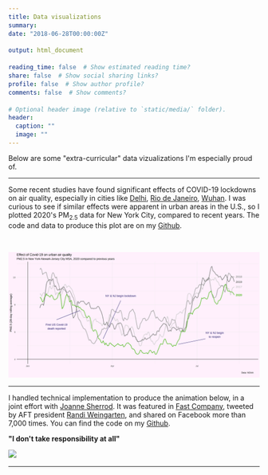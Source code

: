 ```yaml
---
title: Data visualizations
summary: 
date: "2018-06-28T00:00:00Z"

output: html_document

reading_time: false  # Show estimated reading time?
share: false  # Show social sharing links?
profile: false  # Show author profile?
comments: false  # Show comments?

# Optional header image (relative to `static/media/` folder).
header:
  caption: ""
  image: ""
---
```


Below are some "extra-curricular" data vizualizations I'm especially proud of.

<HR>

Some recent studies have found significant effects of COVID-19 lockdowns on air quality, especially in cities like <a href="https://www.ncbi.nlm.nih.gov/pmc/articles/PMC7189867/">Delhi</a>, <a href="https://www.sciencedirect.com/science/article/pii/S0048969720326024">Rio de Janeiro</a>, <a href="https://www.thelancet.com/pdfs/journals/lanplh/PIIS2542-5196(20)30107-8.pdf">Wuhan</a>. I was curious to see if similar effects were apparent in urban areas in the U.S., so I plotted 2020's PM$_{2.5}$ data for New York City, compared to recent years. The code and data to produce this plot are on my <a href="https://github.com/JoeMitchellNelson/pm25_covid">Github</a>.

<br>

![](https://raw.githubusercontent.com/JoeMitchellNelson/pm25_covid/master/pm25_plot.png)

<HR>

I handled technical implementation to produce the animation below, in a joint effort with <a href="https://www.linkedin.com/in/jo-sherrod-50975014/">Joanne Sherrod</a>. It was featured in <a href="https://www.fastcompany.com/90492485/this-detailed-map-graph-traces-a-damning-trump-timeline-as-covid-19-spread-through-the-u-s">Fast Company</a>, tweeted by AFT president <a href="https://twitter.com/rweingarten/status/1252410845557997568?s=20">Randi Weingarten</a>, and shared on Facebook more than 7,000 times. You can find the code on my <a href="https://github.com/JoeMitchellNelson/Covid-19-map">Github</a>.
<br>

<strong>"I don't take responsibility at all"</strong>

![](https://i.imgur.com/rZzmKnh.gif)



<HR>
